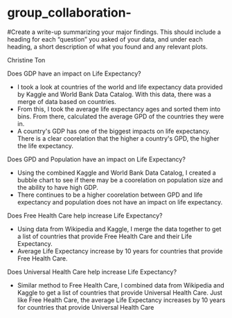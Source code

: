 # group_collaboration-

#Create a write-up summarizing your major findings. This should include a heading for each “question” you asked of your data, and under each heading, a short description of what you found and any relevant plots.

Christine Ton

Does GDP have an impact on Life Expectancy?
- I took a look at countries of the world and life expectancy data provided by Kaggle and World Bank Data Catalog.  With this data, there was a merge of data based on countries. 
- From this, I took the average life expectancy ages and sorted them into bins.  From there, calculated the average GPD of the countries they were in.  
- A country's GDP has one of the biggest impacts on life expectancy. There is a clear coorelation that the higher a country's GPD, the higher the life expectancy. 


Does GPD and Population have an impact on Life Expectancy?
- Using the combined Kaggle and World Bank Data Catalog, I created a bubble chart to see if there may be a coorelation on population size and the ability to have high GDP.
- There continues to be a higher coorelation between GPD and life expectancy and population does not have an impact on life expectancy. 

Does Free Health Care help increase Life Expectancy?
- Using data from Wikipedia and Kaggle, I merge the data together to get a list of countries that provide Free Health Care and their Life Expectancy. 
- Average Life Expectancy increase by 10 years for countries that provide Free Health Care. 


Does Universal Health Care help increase Life Expectancy? 
- Similar method to Free Health Care, I combined data from Wikipedia and Kaggle to get a list of countries that provide Universal Health Care. Just like Free Health Care, the average Life Expectancy increases by 10 years for countries that provide Universal Health Care